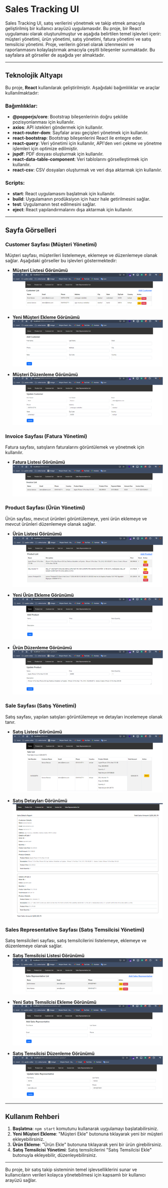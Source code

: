 # Sales Tracking UI

Sales Tracking UI, satış verilerini yönetmek ve takip etmek amacıyla geliştirilmiş bir kullanıcı arayüzü uygulamasıdır. Bu proje, bir React uygulaması olarak oluşturulmuştur ve aşağıda belirtilen temel işlevleri içerir: müşteri yönetimi, ürün yönetimi, satış yönetimi, fatura yönetimi ve satış temsilcisi yönetimi. Proje, verilerin görsel olarak izlenmesini ve raporlanmasını kolaylaştırmak amacıyla çeşitli bileşenler sunmaktadır. Bu sayfalara ait görseller de aşağıda yer almaktadır.

---

## Teknolojik Altyapı

Bu proje, **React** kullanılarak geliştirilmiştir. Aşağıdaki bağımlılıklar ve araçlar kullanılmaktadır:

### Bağımlılıklar:
- **@popperjs/core**: Bootstrap bileşenlerinin doğru şekilde pozisyonlanması için kullanılır.
- **axios**: API istekleri göndermek için kullanılır.
- **react-router-dom**: Sayfalar arası geçişleri yönetmek için kullanılır.
- **react-bootstrap**: Bootstrap bileşenlerini React ile entegre eder.
- **react-query**: Veri yönetimi için kullanılır, API'den veri çekme ve yönetme işlemleri için optimize edilmiştir.
- **jspdf**: PDF dosyası oluşturmak için kullanılır.
- **react-data-table-component**: Veri tablolarını görselleştirmek için kullanılır.
- **react-csv**: CSV dosyaları oluşturmak ve veri dışa aktarmak için kullanılır.

### Scripts:
- **start**: React uygulamasını başlatmak için kullanılır.
- **build**: Uygulamanın prodüksiyon için hazır hale getirilmesini sağlar.
- **test**: Uygulamanın test edilmesini sağlar.
- **eject**: React yapılandırmalarını dışa aktarmak için kullanılır.

---

## Sayfa Görselleri

### **Customer Sayfası (Müşteri Yönetimi)**
Müşteri sayfası, müşterileri listelemeye, eklemeye ve düzenlemeye olanak sağlar. Aşağıdaki görseller bu işlevleri göstermektedir:

- **Müşteri Listesi Görünümü**  
  ![Müşteri Listesi](https://github.com/ynskrc23/sales-tracking-ui/blob/master/image/customerlist.PNG)

- **Yeni Müşteri Ekleme Görünümü**  
  ![Müşteri Ekleme](https://github.com/ynskrc23/sales-tracking-ui/blob/master/image/customeradd.PNG)

- **Müşteri Düzenleme Görünümü**  
  ![Müşteri Düzenleme](https://github.com/ynskrc23/sales-tracking-ui/blob/master/image/customeredit.PNG)

### **Invoice Sayfası (Fatura Yönetimi)**
Fatura sayfası, satışların faturalarını görüntülemek ve yönetmek için kullanılır.

- **Fatura Listesi Görünümü**  
  ![Fatura Listesi](https://github.com/ynskrc23/sales-tracking-ui/blob/master/image/invoicelist.PNG)

### **Product Sayfası (Ürün Yönetimi)**
Ürün sayfası, mevcut ürünleri görüntülemeye, yeni ürün eklemeye ve mevcut ürünleri düzenlemeye olanak sağlar.

- **Ürün Listesi Görünümü**  
  ![Ürün Listesi](https://github.com/ynskrc23/sales-tracking-ui/blob/master/image/productlist.PNG)

- **Yeni Ürün Ekleme Görünümü**  
  ![Ürün Ekleme](https://github.com/ynskrc23/sales-tracking-ui/blob/master/image/productadd.PNG)

- **Ürün Düzenleme Görünümü**  
  ![Ürün Düzenleme](https://github.com/ynskrc23/sales-tracking-ui/blob/master/image/productedit.PNG)

### **Sale Sayfası (Satış Yönetimi)**
Satış sayfası, yapılan satışları görüntülemeye ve detayları incelemeye olanak tanır.

- **Satış Listesi Görünümü**  
  ![Satış Listesi](https://github.com/ynskrc23/sales-tracking-ui/blob/master/image/salelist.PNG)

- **Satış Detayları Görünümü**  
  ![Satış Detayı](https://github.com/ynskrc23/sales-tracking-ui/blob/master/image/saledetail.PNG)

### **Sales Representative Sayfası (Satış Temsilcisi Yönetimi)**
Satış temsilcileri sayfası, satış temsilcilerini listelemeye, eklemeye ve düzenlemeye olanak sağlar.

- **Satış Temsilcisi Listesi Görünümü**  
  ![Satış Temsilcisi Listesi](https://github.com/ynskrc23/sales-tracking-ui/blob/master/image/saleslist.PNG)

- **Yeni Satış Temsilcisi Ekleme Görünümü**  
  ![Satış Temsilcisi Ekleme](https://github.com/ynskrc23/sales-tracking-ui/blob/master/image/salesadd.PNG)

- **Satış Temsilcisi Düzenleme Görünümü**  
  ![Satış Temsilcisi Düzenleme](https://github.com/ynskrc23/sales-tracking-ui/blob/master/image/salesedit.PNG)

---

## Kullanım Rehberi

1. **Başlatma**: `npm start` komutunu kullanarak uygulamayı başlatabilirsiniz.
2. **Yeni Müşteri Ekleme**: "Müşteri Ekle" butonuna tıklayarak yeni bir müşteri ekleyebilirsiniz.
3. **Ürün Ekleme**: "Ürün Ekle" butonuna tıklayarak yeni bir ürün girebilirsiniz.
4. **Satış Temsilcisi Yönetimi**: Satış temsilcilerini "Satış Temsilcisi Ekle" butonuyla ekleyebilir, düzenleyebilirsiniz.

---

Bu proje, bir satış takip sisteminin temel işlevselliklerini sunar ve kullanıcıların verileri kolayca yönetebilmesi için kapsamlı bir kullanıcı arayüzü sağlar.
